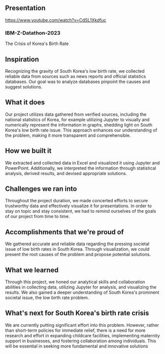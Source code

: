 ## Presentation
https://www.youtube.com/watch?v=CdSL1Xkdfuc

### IBM-Z-Datathon-2023
The Crisis of Korea's Birth Rate

## Inspiration
Recognizing the gravity of South Korea's low birth rate, we collected reliable data from sources such as news reports and official statistics databases. Our goal was to analyze databases pinpoint the causes and suggest solutions.
 
## What it does
Our project utilizes data gathered from verified sources, including the national statistics of Korea, for example utilizing Jupyter to visually and numerically represent the information in graphs, shedding light on South Korea's low birth rate issue. This approach enhances our understanding of the problem, making it more transparent and comprehensible.
 
## How we built it
We extracted and collected data in Excel and visualized it using Jupyter and PowerPoint. Additionally, we interpreted the information through statistical analysis, derived results, and devised appropriate solutions.
 
## Challenges we ran into
Throughout the project duration, we made concerted efforts to secure trustworthy data and effectively visualize it for presentations. 
In order to stay on topic and stay consistent, we had to remind ourselves of the goals of our project from time to time.
 
## Accomplishments that we're proud of
We gathered accurate and reliable data regarding the pressing societal issue of low birth rates in South Korea. Through visualization, we could present the root causes of the problem and propose potential solutions.
 
## What we learned
Through this project, we honed our analytical skills and collaboration abilities in collecting data, utilizing Jupyter for analysis, and visualizing the results.  We also gained a deeper understanding of South Korea's prominent societal issue, the low birth rate problem.

## What's next for South Korea's birth rate crisis
 We are currently putting significant effort into this problem. However, rather than short-term policies for immediate relief, there is a need for more research and effort in expanding childcare facilities, implementing maternity support in businesses, and fostering collaboration among individuals. This will be essential in seeking more fundamental and innovative solutions
